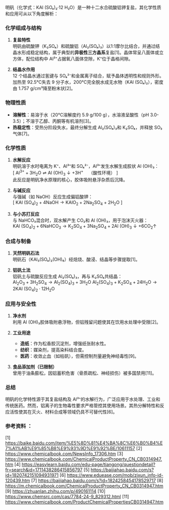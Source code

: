 明矾（化学式：KAl (SO₄)₂·12 H₂O）是一种十二水合硫酸铝钾复盐，其化学性质和应用可从以下角度解析：
### **化学组成与结构**
1. **复盐特性**  
   明矾由硫酸钾（K₂SO₄）和硫酸铝（Al₂(SO₄)₃）以1:1摩尔比结合，并通过结晶水形成稳定结构，属于典型的**异极性三方晶系**复盐[1]。晶体常呈八面体或立方体，配位结构中 Al³⁺占据氧八面体空隙，K⁺位于晶格间隙。

2. **结晶水作用**  
   12 个结晶水通过氢键与 SO₄²⁻和金属离子结合，赋予晶体透明性和规则外形。加热至 92.5℃失去 9 分子水，200℃完全脱水成无水物（KAl (SO₄)₂），密度由 1.757 g/cm³降至粉末状[2]。

### **物理性质**
- **溶解性**：易溶于水（20℃溶解度约 5.9 g/100 g），水溶液呈酸性（pH 3.0-3.5）；不溶于乙醇、丙酮等有机溶剂[3]。
- **热稳定性**：受热分阶段失水，最终分解生成 Al₂(SO₄)₃和 K₂SO₄，并释放 SO₃气体[7]。

### **化学性质**
1. **水解反应**  
   明矾溶于水时电离为 K⁺、Al³⁺和 SO₄²⁻，Al³⁺发生水解生成胶状 Al (OH)₃：  
   \[
$\text{Al}^{3+} + 3\text{H}_2\text{O} \rightleftharpoons \text{Al (OH)}_3↓ + 3\text{H}^+ \quad \text{（酸性环境）}$
   \]  
   此反应是明矾净水原理的核心，胶体吸附悬浮杂质后沉降。
2. **与碱反应**  
   与强碱（如 NaOH）反应生成偏铝酸钾：  
   \[
$\text{KAl (SO}_4\text{)}_2 + 4\text{NaOH} \rightarrow \text{KAlO}_2 + 2\text{Na}_2\text{SO}_4 + 2\text{H}_2\text{O}$
   \]

3. **与小苏打反应**  
   与 NaHCO₃混合时，双水解产生 CO₂和 Al (OH)₃，用于泡沫灭火器：  
$\text{KAl (SO}_4\text{)}_2 + 6\text{NaHCO}_3 \rightarrow \text{K}_2\text{SO}_4 + 3\text{Na}_2\text{SO}_4 + 2\text{Al (OH)}_3↓ + 6\text{CO}_2↑$
### **合成与制备**
1. **天然明矾石法**  
   明矾石（KAl₃(SO₄)₂(OH)₆）经焙烧、酸浸、结晶等步骤提取[1]。

2. **铝矾土法**  
   铝矾土与硫酸反应生成 Al₂(SO₄)₃，再与 K₂SO₄共结晶：  
$\text{Al}_2\text{O}_3 + 3\text{H}_2\text{SO}_4 \rightarrow \text{Al}_2 (\text{SO}_4)_3 + 3\text{H}_2\text{O}$
$\text{Al}_2 (\text{SO}_4)_3 + \text{K}_2\text{SO}_4 + 24\text{H}_2\text{O} \rightarrow 2\text{KAl (SO}_4\text{)}_2·12\text{H}_2\text{O}$ 
### **应用与安全性**
1. **净水剂**  
   利用 Al (OH)₃胶体吸附悬浮物，但铝残留问题使其在饮用水处理中受限[2]。

2. **工业用途**  
   - **造纸**：作为松香胶沉淀剂，增强纸张耐水性。  
   - **纺织**：媒染剂，提高染料结合度。  
   - **医药**：收敛止血（如枯矾），但需控制剂量避免神经毒性[9]。

3. **食品添加剂（已限制）**  
   曾用于油条膨松，因铝蓄积危害（骨质疏松、神经损伤）被多国禁用[11]。

### **总结**
明矾的化学特性源于其复盐结构及 Al³⁺的水解行为，广泛应用于水处理、工业和传统医药。然而，铝离子的生物毒性要求严格管控其使用场景。其热分解特性和反应活性使其在灭火、材料合成等领域仍具不可替代性[6]。
### 参考资料 ：
[1] https://baike.baidu.com/item/%E5%8D%81%E4%BA%8C%E6%B0%B4%E7%A1%AB%E9%85%B8%E9%93%9D%E9%92%BE/10611157
[2] https://www.chemicalbook.com/NewsInfo_17306.htm
[3] https://www.chemicalbook.com/ChemicalProductProperty_CN_CB0314947.htm
[4] https://easylearn.baidu.com/edu-page/tiangong/questiondetail?fr=search&id=1711438286415856797
[5] https://baijiahao.baidu.com/s?id=1820742151094931971
[6] https://www.eduease.com/mob/zixun_info-id-120439.htm
[7] https://baijiahao.baidu.com/s?id=1824258454178529717
[8] https://m.chemicalbook.com/ChemicalProductProperty_CN_CB0314947.htm
[9] https://zhuanlan.zhihu.com/p/490161114
[10] https://www.chemsrc.com/cas/7784-24-9_829312.html
[11] https://www.chemicalbook.com/ProductChemicalPropertiesCB0314947.htm